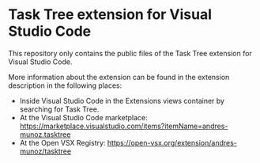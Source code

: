 # Task Tree extension for Visual Studio Code

This repository only contains the public files of the Task Tree extension for Visual Studio Code.

More information about the extension can be found in the extension description in the following places:

- Inside Visual Studio Code in the Extensions views container by searching for Task Tree.
- At the Visual Studio Code marketplace: https://marketplace.visualstudio.com/items?itemName=andres-munoz.tasktree
- At the Open VSX Registry: https://open-vsx.org/extension/andres-munoz/tasktree
